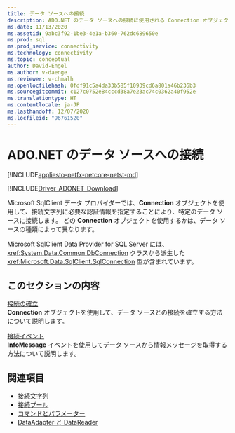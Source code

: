 ```yaml
---
title: データ ソースへの接続
description: ADO.NET のデータ ソースへの接続に使用される Connection オブジェクトについて説明します。 どの Connection オブジェクトを選択するかは、データ ソースの種類によって異なります。
ms.date: 11/13/2020
ms.assetid: 9abc3f92-1be3-4e1a-b360-762dc689650e
ms.prod: sql
ms.prod_service: connectivity
ms.technology: connectivity
ms.topic: conceptual
author: David-Engel
ms.author: v-daenge
ms.reviewer: v-chmalh
ms.openlocfilehash: 0fdf91c5a4da33b585f10939cd6a801a46b236b3
ms.sourcegitcommit: c127c0752e84cccd38a7e23ac74c0362a40f952e
ms.translationtype: HT
ms.contentlocale: ja-JP
ms.lasthandoff: 12/07/2020
ms.locfileid: "96761520"
---
```

# <a name="connecting-to-a-data-source-in-adonet"></a>ADO.NET のデータ ソースへの接続

[!INCLUDE[appliesto-netfx-netcore-netst-md](../../includes/appliesto-netfx-netcore-netst-md.md)]

[!INCLUDE[Driver_ADONET_Download](../../includes/driver_adonet_download.md)]

Microsoft SqlClient データ プロバイダーでは、**Connection** オブジェクトを使用して、接続文字列に必要な認証情報を指定することにより、特定のデータ ソースに接続します。 どの **Connection** オブジェクトを使用するかは、データ ソースの種類によって異なります。

Microsoft SqlClient Data Provider for SQL Server には、<xref:System.Data.Common.DbConnection> クラスから派生した <xref:Microsoft.Data.SqlClient.SqlConnection> 型が含まれています。

## <a name="in-this-section"></a>このセクションの内容  

[接続の確立](establishing-connection.md)\
**Connection** オブジェクトを使用して、データ ソースとの接続を確立する方法について説明します。

[接続イベント](connection-events.md)\
**InfoMessage** イベントを使用してデータ ソースから情報メッセージを取得する方法について説明します。

## <a name="see-also"></a>関連項目

- [接続文字列](connection-strings.md)
- [接続プール](connection-pooling.md)
- [コマンドとパラメーター](commands-parameters.md)
- [DataAdapter と DataReader](dataadapters-datareaders.md)

